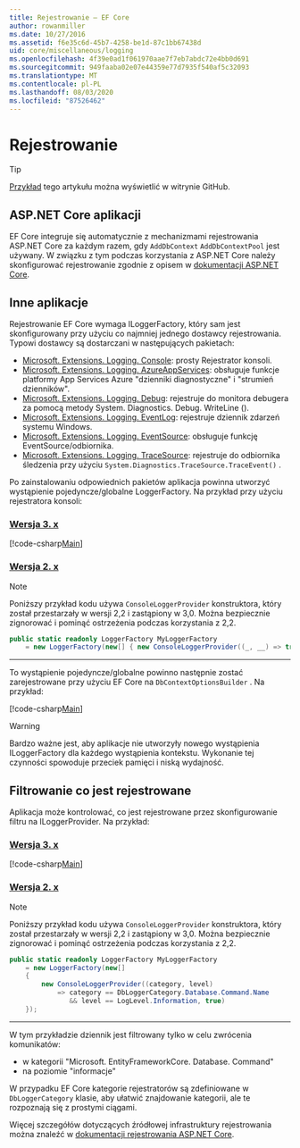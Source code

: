 ```yaml
---
title: Rejestrowanie — EF Core
author: rowanmiller
ms.date: 10/27/2016
ms.assetid: f6e35c6d-45b7-4258-be1d-87c1bb67438d
uid: core/miscellaneous/logging
ms.openlocfilehash: 4f39e0ad1f061970aae7f7eb7abdc72e4bb0d691
ms.sourcegitcommit: 949faaba02e07e44359e77d7935f540af5c32093
ms.translationtype: MT
ms.contentlocale: pl-PL
ms.lasthandoff: 08/03/2020
ms.locfileid: "87526462"
---
```

# <a name="logging"></a>Rejestrowanie

> [!TIP]  
> [Przykład](https://github.com/dotnet/EntityFramework.Docs/tree/master/samples/core/Miscellaneous/Logging) tego artykułu można wyświetlić w witrynie GitHub.

## <a name="aspnet-core-applications"></a>ASP.NET Core aplikacji

EF Core integruje się automatycznie z mechanizmami rejestrowania ASP.NET Core za każdym razem, gdy `AddDbContext` `AddDbContextPool` jest używany. W związku z tym podczas korzystania z ASP.NET Core należy skonfigurować rejestrowanie zgodnie z opisem w [dokumentacji ASP.NET Core](/aspnet/core/fundamentals/logging?tabs=aspnetcore2x).

## <a name="other-applications"></a>Inne aplikacje

Rejestrowanie EF Core wymaga ILoggerFactory, który sam jest skonfigurowany przy użyciu co najmniej jednego dostawcy rejestrowania. Typowi dostawcy są dostarczani w następujących pakietach:

* [Microsoft. Extensions. Logging. Console](https://www.nuget.org/packages/Microsoft.Extensions.Logging.Console/): prosty Rejestrator konsoli.
* [Microsoft. Extensions. Logging. AzureAppServices](https://www.nuget.org/packages/Microsoft.Extensions.Logging.AzureAppServices/): obsługuje funkcje platformy App Services Azure "dzienniki diagnostyczne" i "strumień dzienników".
* [Microsoft. Extensions. Logging. Debug](https://www.nuget.org/packages/Microsoft.Extensions.Logging.Debug/): rejestruje do monitora debugera za pomocą metody System. Diagnostics. Debug. WriteLine ().
* [Microsoft. Extensions. Logging. EventLog](https://www.nuget.org/packages/Microsoft.Extensions.Logging.EventLog/): rejestruje dziennik zdarzeń systemu Windows.
* [Microsoft. Extensions. Logging. EventSource](https://www.nuget.org/packages/Microsoft.Extensions.Logging.EventSource/): obsługuje funkcję EventSource/odbiornika.
* [Microsoft. Extensions. Logging. TraceSource](https://www.nuget.org/packages/Microsoft.Extensions.Logging.TraceSource/): rejestruje do odbiornika śledzenia przy użyciu `System.Diagnostics.TraceSource.TraceEvent()` .

Po zainstalowaniu odpowiednich pakietów aplikacja powinna utworzyć wystąpienie pojedyncze/globalne LoggerFactory. Na przykład przy użyciu rejestratora konsoli:

### <a name="version-3x"></a>[Wersja 3. x](#tab/v3)

[!code-csharp[Main](../../../samples/core/Miscellaneous/Logging/Logging/BloggingContext.cs#DefineLoggerFactory)]

### <a name="version-2x"></a>[Wersja 2. x](#tab/v2)

> [!NOTE]
> Poniższy przykład kodu używa `ConsoleLoggerProvider` konstruktora, który został przestarzały w wersji 2,2 i zastąpiony w 3,0. Można bezpiecznie zignorować i pominąć ostrzeżenia podczas korzystania z 2,2.

``` csharp
public static readonly LoggerFactory MyLoggerFactory
    = new LoggerFactory(new[] { new ConsoleLoggerProvider((_, __) => true, true) });
```

***

To wystąpienie pojedyncze/globalne powinno następnie zostać zarejestrowane przy użyciu EF Core na `DbContextOptionsBuilder` . Na przykład:

[!code-csharp[Main](../../../samples/core/Miscellaneous/Logging/Logging/BloggingContext.cs#RegisterLoggerFactory)]

> [!WARNING]
> Bardzo ważne jest, aby aplikacje nie utworzyły nowego wystąpienia ILoggerFactory dla każdego wystąpienia kontekstu. Wykonanie tej czynności spowoduje przeciek pamięci i niską wydajność.

## <a name="filtering-what-is-logged"></a>Filtrowanie co jest rejestrowane

Aplikacja może kontrolować, co jest rejestrowane przez skonfigurowanie filtru na ILoggerProvider. Na przykład:

### <a name="version-3x"></a>[Wersja 3. x](#tab/v3)

[!code-csharp[Main](../../../samples/core/Miscellaneous/Logging/Logging/BloggingContextWithFiltering.cs#DefineLoggerFactory)]

### <a name="version-2x"></a>[Wersja 2. x](#tab/v2)

> [!NOTE]
> Poniższy przykład kodu używa `ConsoleLoggerProvider` konstruktora, który został przestarzały w wersji 2,2 i zastąpiony w 3,0. Można bezpiecznie zignorować i pominąć ostrzeżenia podczas korzystania z 2,2.

``` csharp
public static readonly LoggerFactory MyLoggerFactory
    = new LoggerFactory(new[]
    {
        new ConsoleLoggerProvider((category, level)
            => category == DbLoggerCategory.Database.Command.Name
               && level == LogLevel.Information, true)
    });
```

***

W tym przykładzie dziennik jest filtrowany tylko w celu zwrócenia komunikatów:

* w kategorii "Microsoft. EntityFrameworkCore. Database. Command"
* na poziomie "informacje"

W przypadku EF Core kategorie rejestratorów są zdefiniowane w `DbLoggerCategory` klasie, aby ułatwić znajdowanie kategorii, ale te rozpoznają się z prostymi ciągami.

Więcej szczegółów dotyczących źródłowej infrastruktury rejestrowania można znaleźć w [dokumentacji rejestrowania ASP.NET Core](/aspnet/core/fundamentals/logging?tabs=aspnetcore2x).
